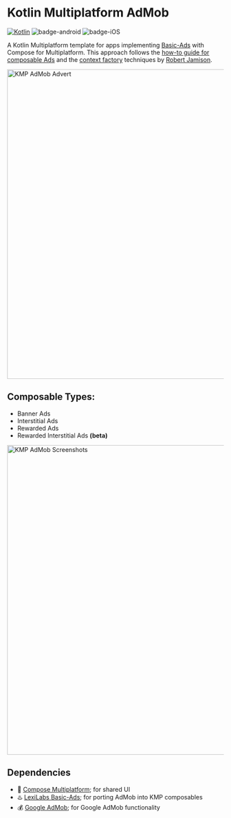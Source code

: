 # Kotlin Multiplatform AdMob

[![Kotlin](https://img.shields.io/badge/Kotlin-2.0.21-7f52ff.svg?style=flat&logo=kotlin)](https://kotlinlang.org)
![badge-android](http://img.shields.io/badge/platform-android-6EDB8D.svg?style=flat)
![badge-iOS](http://img.shields.io/badge/platform-iOS-6ED88D.svg?style=flat)

A Kotlin Multiplatform template for apps implementing [Basic-Ads](https://github.com/LexiLabs-App/basic-ads) with Compose for Multiplatform. This approach follows the [how-to guide for composable Ads](https://medium.com/@robert.jamison/composable-ads-f8795924aa0d) and the [context factory](https://medium.com/@robert.jamison/passing-android-context-in-kmp-jetpack-compose-8de5b5de7bdd) techniques by [Robert Jamison](https://medium.com/@robert.jamison).

<img src="./ad.png" alt="KMP AdMob Advert" width="720">

## Composable Types:
* Banner Ads
* Interstitial Ads
* Rewarded Ads
* Rewarded Interstitial Ads __(beta)__

<img src="screenshots.png" alt="KMP AdMob Screenshots" width="720">

## Dependencies
- 🧩 [Compose Multiplatform](https://github.com/JetBrains/compose-multiplatform); for shared UI
- ♨️ [LexiLabs Basic-Ads](https://ads.basic.lexilabs.app); for porting AdMob into KMP composables
- 💰 [Google AdMob](https://admob.google.com); for Google AdMob functionality
